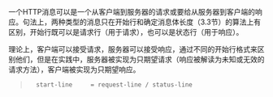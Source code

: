 一个HTTP消息可以是一个从客户端到服务器的请求或要给从服务器到客户端的响应。句法上，两种类型的消息只在开始行和确定消息体长度（3.3节）的算法上有区别，开始行既可以是请求行（用于请求），也可以是状态行（用于响应）。

理论上，客户端可以接受请求，服务器可以接受响应，通过不同的开始行格式来区别他们，但是在实践中，服务器被实现为只期望请求（响应被解读为未知或无效的请求方法），客户端被实现为只期望响应。

> ```
>   start-line     = request-line / status-line
> ```